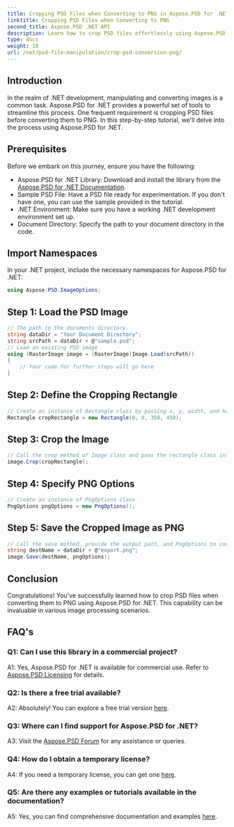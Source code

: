 ```yaml
---
title: Cropping PSD Files when Converting to PNG in Aspose.PSD for .NET
linktitle: Cropping PSD Files when Converting to PNG
second_title: Aspose.PSD .NET API
description: Learn how to crop PSD files effortlessly using Aspose.PSD for .NET. Follow our step-by-step guide for seamless conversion to PNG.
type: docs
weight: 18
url: /net/psd-file-manipulation/crop-psd-conversion-png/
---
```

## Introduction
In the realm of .NET development, manipulating and converting images is a common task. Aspose.PSD for .NET provides a powerful set of tools to streamline this process. One frequent requirement is cropping PSD files before converting them to PNG. In this step-by-step tutorial, we'll delve into the process using Aspose.PSD for .NET.
## Prerequisites
Before we embark on this journey, ensure you have the following:
- Aspose.PSD for .NET Library: Download and install the library from the [Aspose.PSD for .NET Documentation](https://reference.aspose.com/psd/net/).
- Sample PSD File: Have a PSD file ready for experimentation. If you don't have one, you can use the sample provided in the tutorial.
- .NET Environment: Make sure you have a working .NET development environment set up.
- Document Directory: Specify the path to your document directory in the code.
## Import Namespaces
In your .NET project, include the necessary namespaces for Aspose.PSD for .NET:
```csharp
using Aspose.PSD.ImageOptions;
```
## Step 1: Load the PSD Image
```csharp
// The path to the documents directory.
string dataDir = "Your Document Directory";
string srcPath = dataDir + @"sample.psd";
// Load an existing PSD image
using (RasterImage image = (RasterImage)Image.Load(srcPath))
{
    // Your code for further steps will go here
}
```
## Step 2: Define the Cropping Rectangle
```csharp
// Create an instance of Rectangle class by passing x, y, width, and height 
Rectangle cropRectangle = new Rectangle(0, 0, 350, 450);
```
## Step 3: Crop the Image
```csharp
// Call the crop method of Image class and pass the rectangle class instance
image.Crop(cropRectangle);
```
## Step 4: Specify PNG Options
```csharp
// Create an instance of PngOptions class
PngOptions pngOptions = new PngOptions();
```
## Step 5: Save the Cropped Image as PNG
```csharp
// Call the save method, provide the output path, and PngOptions to convert the PSD file to PNG and save the output
string destName = dataDir + @"export.png";
image.Save(destName, pngOptions);
```
## Conclusion

Congratulations! You've successfully learned how to crop PSD files when converting them to PNG using Aspose.PSD for .NET. This capability can be invaluable in various image processing scenarios.

## FAQ's

### Q1: Can I use this library in a commercial project?

A1: Yes, Aspose.PSD for .NET is available for commercial use. Refer to [Aspose.PSD Licensing](https://purchase.aspose.com/buy) for details.

### Q2: Is there a free trial available?

A2: Absolutely! You can explore a free trial version [here](https://releases.aspose.com/).

### Q3: Where can I find support for Aspose.PSD for .NET?

A3: Visit the [Aspose.PSD Forum](https://forum.aspose.com/c/psd/34) for any assistance or queries.

### Q4: How do I obtain a temporary license?

A4: If you need a temporary license, you can get one [here](https://purchase.aspose.com/temporary-license/).

### Q5: Are there any examples or tutorials available in the documentation?

A5: Yes, you can find comprehensive documentation and examples [here](https://reference.aspose.com/psd/net/).
